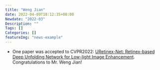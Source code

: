 ```yaml
---
title: "Weng Jian"
date: 2022-04-09T18:12:35+08:00
Newdate: "2022-03"
Description: ""
Tags: []
Categories: []
featureImg: "news-example"
---
```

- One paper was accepted to CVPR2022: [URetinex-Net: Retinex-based Deep Unfolding Network for Low-light Image Enhancement](). Congratulations to Mr. Weng Jian! 